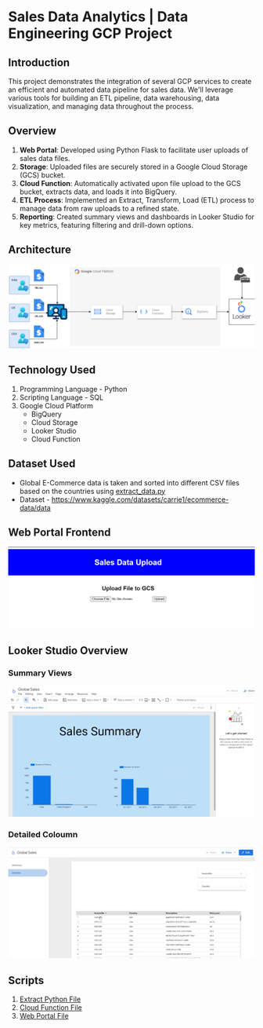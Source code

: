 # Sales Data Analytics | Data Engineering GCP Project

## Introduction
This project demonstrates the integration of several GCP services to create an efficient and automated data pipeline for sales data. We'll leverage various tools for building an ETL pipeline, data warehousing, data visualization, and managing data throughout the process.

## Overview

1. **Web Portal**: Developed using Python Flask to facilitate user uploads of sales data files.
2. **Storage**: Uploaded files are securely stored in a Google Cloud Storage (GCS) bucket.
3. **Cloud Function**: Automatically activated upon file upload to the GCS bucket, extracts data, and loads it into BigQuery.
4. **ETL Process**: Implemented an Extract, Transform, Load (ETL) process to manage data from raw uploads to a refined state.
5. **Reporting**: Created summary views and dashboards in Looker Studio for key metrics, featuring filtering and drill-down options.

## Architecture
![Project Architecture](images/archi_sales.png)

## Technology Used
1. Programming Language - Python
2. Scripting Language - SQL
3. Google Cloud Platform
   -  BigQuery
   -  Cloud Storage
   -  Looker Studio
   -  Cloud Function



## Dataset Used
- Global E-Commerce data is taken and sorted into different CSV files based on the countries using [extract_data.py](https://github.com/kartikeya443/automated-data-pipeline-gcp/blob/main/extract_data.py)
- Dataset - https://www.kaggle.com/datasets/carrie1/ecommerce-data/data

## Web Portal Frontend
![Web Portal](images/webpage.png)

## Looker Studio Overview
### Summary Views
![Sales Summary](images/summary_sales.png)
### Detailed Coloumn
![Sales Details](images/detailed_sales.png)

## Scripts
1. [Extract Python File](extract_data.py)
2. [Cloud Function File](cloud_function.py)
3. [Web Portal File](main.py)
